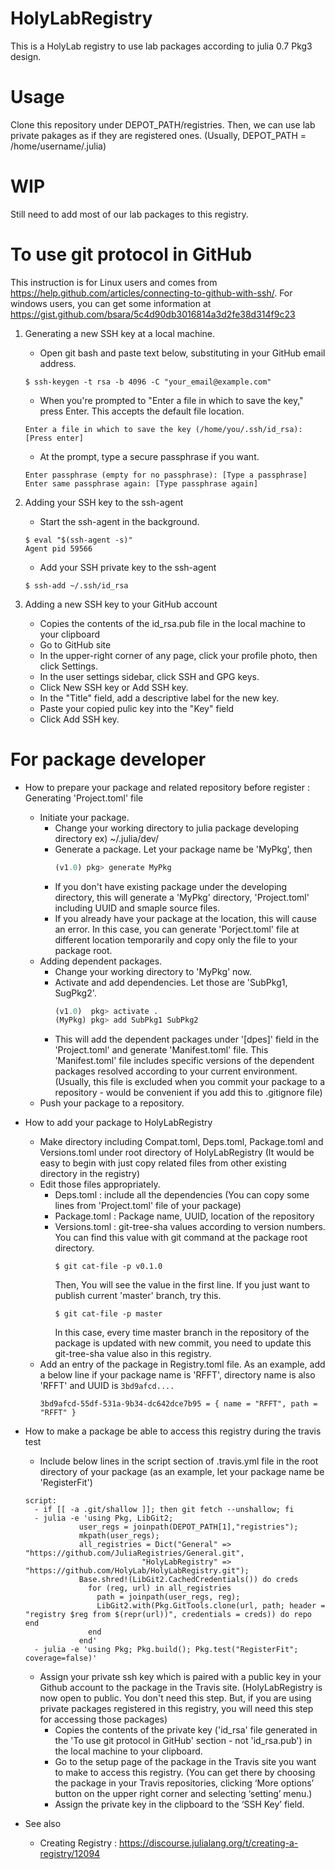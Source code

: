 # HolyLabRegistry
This is a HolyLab registry to use lab packages according to julia 0.7 Pkg3 design.

# Usage
Clone this repository under DEPOT_PATH/registries. Then, we can use lab private
pakages as if they are registered ones. (Usually, DEPOT_PATH = /home/username/.julia)


# WIP
Still need to add most of our lab packages to this registry.


# To use git protocol in GitHub
This instruction is for Linux users and comes from https://help.github.com/articles/connecting-to-github-with-ssh/.
For windows users, you can get some information at https://gist.github.com/bsara/5c4d90db3016814a3d2fe38d314f9c23

1. Generating a new SSH key at a local machine.
    - Open git bash and paste text below, substituting in your GitHub email address.
    ```
    $ ssh-keygen -t rsa -b 4096 -C "your_email@example.com"
    ```

    - When you're prompted to "Enter a file in which to save the key," press Enter. This accepts the default file location.
    ```
    Enter a file in which to save the key (/home/you/.ssh/id_rsa): [Press enter]
    ```

    - At the prompt, type a secure passphrase if you want.
    ```
    Enter passphrase (empty for no passphrase): [Type a passphrase]
    Enter same passphrase again: [Type passphrase again]
    ```

2. Adding your SSH key to the ssh-agent
    - Start the ssh-agent in the background.
    ```
    $ eval "$(ssh-agent -s)"
    Agent pid 59566
    ```

    - Add your SSH private key to the ssh-agent
    ```
    $ ssh-add ~/.ssh/id_rsa
    ```

3. Adding a new SSH key to your GitHub account
    - Copies the contents of the id_rsa.pub file in the local machine to your clipboard
    - Go to GitHub site
    - In the upper-right corner of any page, click your profile photo, then click Settings.
    - In the user settings sidebar, click SSH and GPG keys.
    - Click New SSH key or Add SSH key.
    - In the "Title" field, add a descriptive label for the new key.
    - Paste your copied pulic key into the "Key" field
    - Click Add SSH key.


# For package developer
- How to prepare your package and related repository before register : Generating 'Project.toml' file
    - Initiate your package.
        - Change your working directory to julia package developing directory ex) ~/.julia/dev/
        - Generate a package. Let your package name be 'MyPkg', then
            ```julia
            (v1.0) pkg> generate MyPkg
            ```
        - If you don't have existing package under the developing directory, this will generate a 'MyPkg' directory, 'Project.toml' including UUID and smaple source files.
        - If you already have your package at the location, this will cause an error. In this case, you can generate 'Porject.toml' file at different location temporarily and  copy only the file to your package root.
    - Adding dependent packages.
        - Change your working directory to 'MyPkg' now.
        - Activate and add dependencies. Let those are 'SubPkg1, SugPkg2'.
            ```julia
            (v1.0)  pkg> activate .
            (MyPkg) pkg> add SubPkg1 SubPkg2
            ```
        - This will add the dependent packages under '[dpes]' field in the 'Project.toml' and generate 'Manifest.toml' file. This 'Manifest.toml' file includes specific versions of the dependent packages resolved according to your current environment. (Usually, this file is excluded when you commit your package to a repository - would be convenient if you add this to .gitignore file)
    - Push your package to a repository.

- How to add your package to HolyLabRegistry
  - Make directory including Compat.toml, Deps.toml, Package.toml and Versions.toml under root directory of HolyLabRegistry (It would be easy to begin with just copy related files from other existing directory in the registry)
  - Edit those files appropriately.
    - Deps.toml : include all the dependencies (You can copy some lines from 'Project.toml' file of your package)
    - Package.toml : Package name, UUID, location of the repository
    - Versions.toml : git-tree-sha values according to version numbers.
      You can find this value with git command at the package root directory.
      ```
      $ git cat-file -p v0.1.0
      ```
      Then, You will see the value in the first line.
      If you just want to publish current 'master' branch, try this.
      ```
      $ git cat-file -p master
      ```
      In this case, every time master branch in the repository of the package is updated with new commit, you need to update this git-tree-sha value also in this registry.
  - Add an entry of the package in Registry.toml file. As an example, add a below line if your package name is 'RFFT', directory name is also 'RFFT' and UUID is `3bd9afcd....`
    ```
    3bd9afcd-55df-531a-9b34-dc642dce7b95 = { name = "RFFT", path = "RFFT" }
    ```

- How to make a package be able to access this registry during the travis test
  - Include below lines in the script section of .travis.yml file in the root directory of your package (as an example, let your package name be 'RegisterFit')
  ```
  script:
    - if [[ -a .git/shallow ]]; then git fetch --unshallow; fi
    - julia -e 'using Pkg, LibGit2;
              user_regs = joinpath(DEPOT_PATH[1],"registries");
              mkpath(user_regs);
              all_registries = Dict("General" => "https://github.com/JuliaRegistries/General.git",
                            "HolyLabRegistry" => "https://github.com/HolyLab/HolyLabRegistry.git");
              Base.shred!(LibGit2.CachedCredentials()) do creds
                for (reg, url) in all_registries
                  path = joinpath(user_regs, reg);
                  LibGit2.with(Pkg.GitTools.clone(url, path; header = "registry $reg from $(repr(url))", credentials = creds)) do repo end
                end
              end'
    - julia -e 'using Pkg; Pkg.build(); Pkg.test("RegisterFit"; coverage=false)'
    ```
  - Assign your private ssh key which is paired with a public key in your Github account to the package in the Travis site. (HolyLabRegistry is now open to public. You don't need this step. But, if you are using private packages registered in this registry, you will need this step for accessing those packages)
    - Copies the contents of the private key ('id_rsa' file generated in the 'To use git protocol in GitHub' section - not 'id_rsa.pub') in the local machine to your clipboard.
    - Go to the setup page of the package in the Travis site you want to make to access this registry. (You can get there by choosing the package in your Travis repositories, clicking ‘More options’ button on the upper right corner and selecting ‘setting’ menu.)
    - Assign the private key in the clipboard to the ‘SSH Key’ field.

- See also
    - Creating Registry : https://discourse.julialang.org/t/creating-a-registry/12094
